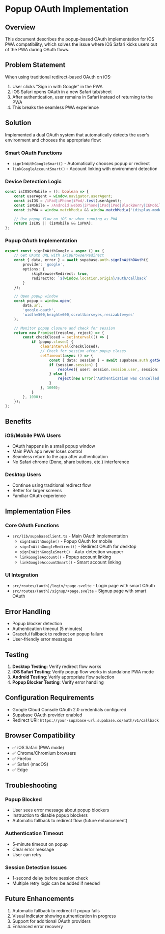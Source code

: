 # Popup OAuth Implementation

## Overview

This document describes the popup-based OAuth implementation for iOS PWA compatibility, which solves the issue where iOS Safari kicks users out of the PWA during OAuth flows.

## Problem Statement

When using traditional redirect-based OAuth on iOS:

1. User clicks "Sign in with Google" in the PWA
2. iOS Safari opens OAuth in a new Safari tab/sheet
3. After authentication, user remains in Safari instead of returning to the PWA
4. This breaks the seamless PWA experience

## Solution

Implemented a dual OAuth system that automatically detects the user's environment and chooses the appropriate flow:

### Smart OAuth Functions

- `signInWithGoogleSmart()` - Automatically chooses popup or redirect
- `linkGoogleAccountSmart()` - Account linking with environment detection

### Device Detection Logic

```typescript
const isIOSOrMobile = (): boolean => {
	const userAgent = window.navigator.userAgent;
	const isIOS = /iPad|iPhone|iPod/.test(userAgent);
	const isMobile = /Android|webOS|iPhone|iPad|iPod|BlackBerry|IEMobile|Opera Mini/i.test(userAgent);
	const isPWA = window.matchMedia && window.matchMedia('(display-mode: standalone)').matches;

	// Use popup flow on iOS or when running as PWA
	return isIOS || (isMobile && isPWA);
};
```

### Popup OAuth Implementation

```typescript
export const signInWithGoogle = async () => {
	// Get OAuth URL with skipBrowserRedirect
	const { data, error } = await supabase.auth.signInWithOAuth({
		provider: 'google',
		options: {
			skipBrowserRedirect: true,
			redirectTo: `${window.location.origin}/auth/callback`
		}
	});

	// Open popup window
	const popup = window.open(
		data.url,
		'google-oauth',
		'width=500,height=600,scrollbars=yes,resizable=yes'
	);

	// Monitor popup closure and check for session
	return new Promise((resolve, reject) => {
		const checkClosed = setInterval(() => {
			if (popup.closed) {
				clearInterval(checkClosed);
				// Check for session after popup closes
				setTimeout(async () => {
					const { data: session } = await supabase.auth.getSession();
					if (session.session) {
						resolve({ user: session.session.user, session: session.session });
					} else {
						reject(new Error('Authentication was cancelled or failed'));
					}
				}, 1000);
			}
		}, 1000);
	});
};
```

## Benefits

### iOS/Mobile PWA Users

- OAuth happens in a small popup window
- Main PWA app never loses control
- Seamless return to the app after authentication
- No Safari chrome (Done, share buttons, etc.) interference

### Desktop Users

- Continue using traditional redirect flow
- Better for larger screens
- Familiar OAuth experience

## Implementation Files

### Core OAuth Functions

- `src/lib/supabaseClient.ts` - Main OAuth implementation
  - `signInWithGoogle()` - Popup OAuth for mobile
  - `signInWithGoogleRedirect()` - Redirect OAuth for desktop
  - `signInWithGoogleSmart()` - Auto-detection wrapper
  - `linkGoogleAccount()` - Popup account linking
  - `linkGoogleAccountSmart()` - Smart account linking

### UI Integration

- `src/routes/(auth)/login/+page.svelte` - Login page with smart OAuth
- `src/routes/(auth)/signup/+page.svelte` - Signup page with smart OAuth

## Error Handling

- Popup blocker detection
- Authentication timeout (5 minutes)
- Graceful fallback to redirect on popup failure
- User-friendly error messages

## Testing

1. **Desktop Testing**: Verify redirect flow works
2. **iOS Safari Testing**: Verify popup flow works in standalone PWA mode
3. **Android Testing**: Verify appropriate flow selection
4. **Popup Blocker Testing**: Verify error handling

## Configuration Requirements

- Google Cloud Console OAuth 2.0 credentials configured
- Supabase OAuth provider enabled
- Redirect URI: `https://your-supabase-url.supabase.co/auth/v1/callback`

## Browser Compatibility

- ✅ iOS Safari (PWA mode)
- ✅ Chrome/Chromium browsers
- ✅ Firefox
- ✅ Safari (macOS)
- ✅ Edge

## Troubleshooting

### Popup Blocked

- User sees error message about popup blockers
- Instruction to disable popup blockers
- Automatic fallback to redirect flow (future enhancement)

### Authentication Timeout

- 5-minute timeout on popup
- Clear error message
- User can retry

### Session Detection Issues

- 1-second delay before session check
- Multiple retry logic can be added if needed

## Future Enhancements

1. Automatic fallback to redirect if popup fails
2. Visual indicator showing authentication in progress
3. Support for additional OAuth providers
4. Enhanced error recovery
